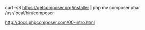 curl -sS https://getcomposer.org/installer | php
mv composer.phar /usr/local/bin/composer


http://docs.phpcomposer.com/00-intro.html